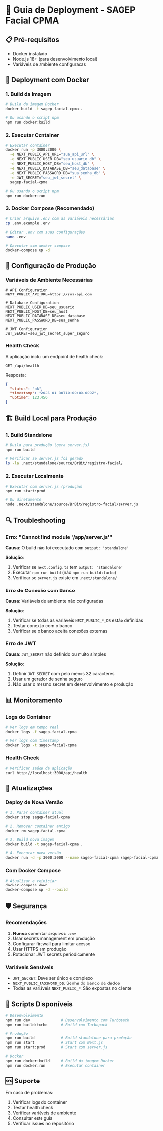 # 🚀 Guia de Deployment - SAGEP Facial CPMA

## 📋 Pré-requisitos

- Docker instalado
- Node.js 18+ (para desenvolvimento local)
- Variáveis de ambiente configuradas

## 🐳 Deployment com Docker

### 1. Build da Imagem

```bash
# Build da imagem Docker
docker build -t sagep-facial-cpma .

# Ou usando o script npm
npm run docker:build
```

### 2. Executar Container

```bash
# Executar container
docker run -p 3000:3000 \
  -e NEXT_PUBLIC_API_URL="sua_api_url" \
  -e NEXT_PUBLIC_USER_DB="seu_usuario_db" \
  -e NEXT_PUBLIC_HOST_DB="seu_host_db" \
  -e NEXT_PUBLIC_DATABASE_DB="seu_database" \
  -e NEXT_PUBLIC_PASSWORD_DB="sua_senha_db" \
  -e JWT_SECRET="seu_jwt_secret" \
  sagep-facial-cpma

# Ou usando o script npm
npm run docker:run
```

### 3. Docker Compose (Recomendado)

```bash
# Criar arquivo .env com as variáveis necessárias
cp .env.example .env

# Editar .env com suas configurações
nano .env

# Executar com docker-compose
docker-compose up -d
```

## 🔧 Configuração de Produção

### Variáveis de Ambiente Necessárias

```env
# API Configuration
NEXT_PUBLIC_API_URL=https://sua-api.com

# Database Configuration
NEXT_PUBLIC_USER_DB=seu_usuario
NEXT_PUBLIC_HOST_DB=seu_host
NEXT_PUBLIC_DATABASE_DB=seu_database
NEXT_PUBLIC_PASSWORD_DB=sua_senha

# JWT Configuration
JWT_SECRET=seu_jwt_secret_super_seguro
```

### Health Check

A aplicação inclui um endpoint de health check:

```
GET /api/health
```

Resposta:
```json
{
  "status": "ok",
  "timestamp": "2025-01-30T10:00:00.000Z",
  "uptime": 123.456
}
```

## 🏗️ Build Local para Produção

### 1. Build Standalone

```bash
# Build para produção (gera server.js)
npm run build

# Verificar se server.js foi gerado
ls -la .next/standalone/source/BrBit/registro-facial/
```

### 2. Executar Localmente

```bash
# Executar com server.js (produção)
npm run start:prod

# Ou diretamente
node .next/standalone/source/BrBit/registro-facial/server.js
```

## 🔍 Troubleshooting

### Erro: "Cannot find module '/app/server.js'"

**Causa**: O build não foi executado com `output: 'standalone'`

**Solução**:
1. Verificar se `next.config.ts` tem `output: 'standalone'`
2. Executar `npm run build` (não `npm run build:turbo`)
3. Verificar se `server.js` existe em `.next/standalone/`

### Erro de Conexão com Banco

**Causa**: Variáveis de ambiente não configuradas

**Solução**:
1. Verificar se todas as variáveis `NEXT_PUBLIC_*_DB` estão definidas
2. Testar conexão com o banco
3. Verificar se o banco aceita conexões externas

### Erro de JWT

**Causa**: `JWT_SECRET` não definido ou muito simples

**Solução**:
1. Definir `JWT_SECRET` com pelo menos 32 caracteres
2. Usar um gerador de senha seguro
3. Não usar o mesmo secret em desenvolvimento e produção

## 📊 Monitoramento

### Logs do Container

```bash
# Ver logs em tempo real
docker logs -f sagep-facial-cpma

# Ver logs com timestamp
docker logs -t sagep-facial-cpma
```

### Health Check

```bash
# Verificar saúde da aplicação
curl http://localhost:3000/api/health
```

## 🔄 Atualizações

### Deploy de Nova Versão

```bash
# 1. Parar container atual
docker stop sagep-facial-cpma

# 2. Remover container antigo
docker rm sagep-facial-cpma

# 3. Build nova imagem
docker build -t sagep-facial-cpma .

# 4. Executar nova versão
docker run -d -p 3000:3000 --name sagep-facial-cpma sagep-facial-cpma
```

### Com Docker Compose

```bash
# Atualizar e reiniciar
docker-compose down
docker-compose up -d --build
```

## 🛡️ Segurança

### Recomendações

1. **Nunca** commitar arquivos `.env`
2. Usar secrets management em produção
3. Configurar firewall para limitar acesso
4. Usar HTTPS em produção
5. Rotacionar JWT secrets periodicamente

### Variáveis Sensíveis

- `JWT_SECRET`: Deve ser único e complexo
- `NEXT_PUBLIC_PASSWORD_DB`: Senha do banco de dados
- Todas as variáveis `NEXT_PUBLIC_*`: São expostas no cliente

## 📝 Scripts Disponíveis

```bash
# Desenvolvimento
npm run dev              # Desenvolvimento com Turbopack
npm run build:turbo      # Build com Turbopack

# Produção
npm run build            # Build standalone para produção
npm run start            # Start com Next.js
npm run start:prod       # Start com server.js

# Docker
npm run docker:build     # Build da imagem Docker
npm run docker:run       # Executar container
```

## 🆘 Suporte

Em caso de problemas:

1. Verificar logs do container
2. Testar health check
3. Verificar variáveis de ambiente
4. Consultar este guia
5. Verificar issues no repositório
